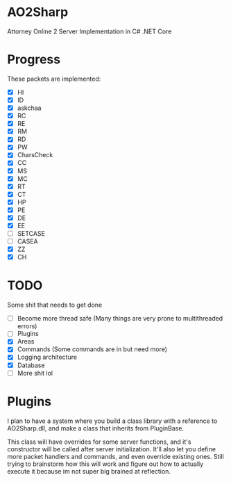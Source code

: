 # AO2Sharp
 Attorney Online 2 Server Implementation in C# .NET Core

# Progress
These packets are implemented:

- [X] HI
- [X] ID
- [X] askchaa
- [X] RC
- [X] RE
- [X] RM
- [X] RD
- [X] PW
- [X] CharsCheck
- [X] CC
- [X] MS
- [X] MC
- [X] RT
- [X] CT
- [X] HP
- [X] PE
- [X] DE
- [X] EE
- [ ] SETCASE
- [ ] CASEA
- [X] ZZ
- [X] CH

# TODO
Some shit that needs to get done

- [ ] Become more thread safe (Many things are very prone to multithreaded errors)
- [ ] Plugins
- [X] Areas
- [X] Commands (Some commands are in but need more)
- [X] Logging architecture
- [X] Database
- [ ] More shit lol

# Plugins

I plan to have a system where you build a class library with a reference to AO2Sharp.dll, and make a class that inherits from PluginBase.

This class will have overrides for some server functions, and it's constructor will be called after server initialization. It'll also let you
define more packet handlers and commands, and even override existing ones. Still trying to brainstorm how this will work and figure out
how to actually execute it because im not super big brained at reflection.